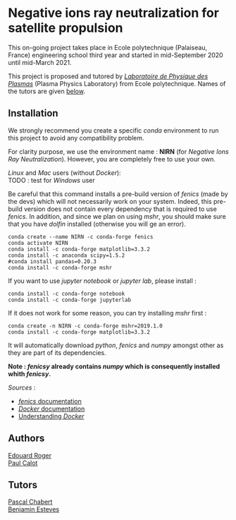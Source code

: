 # Negative ions ray neutralization for satellite propulsion

This on-going project takes place in Ecole polytechnique (Palaiseau, France) engineering school third year and started in mid-September 2020 until mid-March 2021.

This project is proposed and tutored by [*Laboratoire de Physique des Plasmas*](https://www.lpp.polytechnique.fr/?lang=fr) (Plasma Physics Laboratory) from Ecole polytechnique. Names of the tutors are given [below](#tutors).

## Installation

We strongly recommend you create a specific *conda* environment to run this project to avoid any compatibility problem.

For clarity purpose, we use the environment name : **NIRN** (for *Negative Ions Ray Neutralization*). However, you are completely free to use your own.


*Linux* and *Mac* users (without *Docker*):
<br>
TODO : test for *Windows* user

Be careful that this command installs a pre-build version of *fenics* (made by the devs) which will not necessarily work on your system. Indeed, this pre-build version does not contain every dependency that is required to use *fenics*. In addition, and since we plan on using *mshr*, you should make sure that you have *dolfin* installed (otherwise you will ge an error).
```shell
conda create --name NIRN -c conda-forge fenics
conda activate NIRN
conda install -c conda-forge matplotlib=3.3.2
conda install -c anaconda scipy=1.5.2 
#conda install pandas=0.20.3
conda install -c conda-forge mshr
```

If you want to use *jupyter notebook* or *jupyter lab*, please install : 
```shell
conda install -c conda-forge notebook
conda install -c conda-forge jupyterlab
```

If it does not work for some reason, you can try installing *mshr* first : 
```
conda create -n NIRN -c conda-forge mshr=2019.1.0
conda install -c conda-forge matplotlib=3.3.2
```
It will automatically download *python*, *fenics* and *numpy* amongst other as they are part of its dependencies.

**Note : *fenicsy* already contains *numpy* which is consequently installed whith *fenicsy*.**

*Sources* : 
* [*fenics* documentation](https://fenicsproject.org/documentation/)
* [*Docker* documentation](https://www.docker.com/)
* [Understanding *Docker*](http://www.science.smith.edu/dftwiki/index.php/Tutorial:_Docker_Anaconda_Python_--_1)

## Authors 

[Edouard Roger](https://www.linkedin.com/in/edouard-roger-a03536194/)
<br>
[Paul Calot](https://www.linkedin.com/in/paul-calot-43549814b/)

## Tutors <a name="tutors"></a>

[Pascal Chabert](https://www.lpp.polytechnique.fr/-Pascal-Chabert-128-?lang=fr)
<br>
[Benjamin Esteves](https://www.linkedin.com/in/benjamin-esteves-9a1234157/?originalSubdomain=fr)


